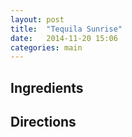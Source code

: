 ```yaml
---
layout: post
title:  "Tequila Sunrise"
date:   2014-11-20 15:06
categories: main
---
```


## Ingredients

## Directions
